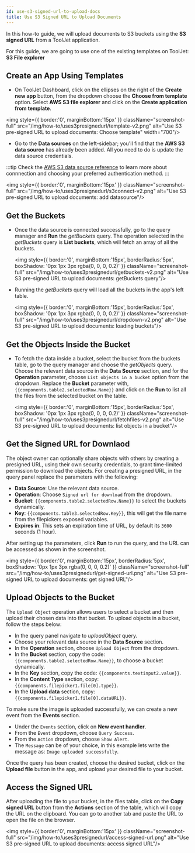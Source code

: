 ```yaml
---
id: use-s3-signed-url-to-upload-docs
title: Use S3 Signed URL to Upload Documents
---
```

<div style={{paddingBottom:'24px'}}>

In this how-to guide, we will upload documents to S3 buckets using the **S3 signed URL** from a ToolJet application.

For this guide, we are going to use one of the existing templates on ToolJet: **S3 File explorer**

</div>

<div style={{paddingTop:'24px', paddingBottom:'24px'}}>

## Create an App Using Templates

- On ToolJet Dashboard, click on the ellipses on the right of the **Create new app** button, from the dropdown choose the **Choose from template** option. Select **AWS S3 file explorer** and click on the **Create application from template**.


<div style={{textAlign: 'left'}}>

<img style={{ border:'0', marginBottom:'15px' }} className="screenshot-full" src="/img/how-to/uses3presignedurl/template-v2.png" alt="Use S3 pre-signed URL to upload documents: Choose template" width="700"/>

</div>  

- Go to the **Data sources** on the left-sidebar; you'll find that the **AWS S3 data source** has already been added. All you need to do is update the data source credentials.

:::tip
Check the [AWS S3 data source reference](../data-sources/s3) to learn more about connnection and choosing your preferred authentication method.
:::

<div style={{textAlign: 'left'}}>

<img style={{ border:'0', marginBottom:'15px' }} className="screenshot-full" src="/img/how-to/uses3presignedurl/s3connect-v2.png" alt="Use S3 pre-signed URL to upload documents: add datasource"/>

</div>

</div>

<div style={{paddingTop:'24px', paddingBottom:'24px'}}>

## Get the Buckets

- Once the data source is connected successfully, go to the query manager and **Run** the *getBuckets* query. The operation selected in the *getBuckets* query is **List buckets**, which will fetch an array of all the buckets.

  <div style={{textAlign: 'center'}}>

  <img style={{ border:'0', marginBottom:'15px', borderRadius:'5px', boxShadow: '0px 1px 3px rgba(0, 0, 0, 0.2)' }} className="screenshot-full" src="/img/how-to/uses3presignedurl/getbuckets-v2.png" alt="Use S3 pre-signed URL to upload documents: getBuckets query"/>

  </div>

- Running the *getBuckets* query will load all the buckets in the app's left table.



  <div style={{textAlign: 'center'}}>

  <img style={{ border:'0', marginBottom:'15px', borderRadius:'5px', boxShadow: '0px 1px 3px rgba(0, 0, 0, 0.2)' }} className="screenshot-full" src="/img/how-to/uses3presignedurl/dropdown-v2.png" alt="Use S3 pre-signed URL to upload documents: loading buckets"/>

  </div>

</div>

<div style={{paddingTop:'24px', paddingBottom:'24px'}}>

## Get the Objects Inside the Bucket

- To fetch the data inside a bucket, select the bucket from the buckets table, go to the query manager and choose the *getObjects* query. Choose the relevant data source in the **Data Source** section, and for the **Operation** parameter, choose `List objects in a bucket` option from the dropdown. Replace the **Bucket** parameter with, `{{components.table2.selectedRow.Name}}` and click on the **Run** to list all the files from the selected bucket on the table.



  <div style={{textAlign: 'center'}}>

  <img style={{ border:'0', marginBottom:'15px', borderRadius:'5px', boxShadow: '0px 1px 3px rgba(0, 0, 0, 0.2)' }} className="screenshot-full" src="/img/how-to/uses3presignedurl/fetchfiles-v2.png" alt="Use S3 pre-signed URL to upload documents: list objects in a bucket"/>

  </div>

</div>

<div style={{paddingTop:'24px', paddingBottom:'24px'}}>

## Get the Signed URL for Downlaod

The object owner can optionally share objects with others by creating a presigned URL, using their own security credentials, to grant time-limited permission to download the objects. For creating a presigned URL, in the query panel replace the parameters with the following:

- **Data Source**: Use the relevant data source.
- **Operation**: Choose `Signed url for download` from the dropdown.
- **Bucket**: `{{components.table2.selectedRow.Name}}` to select the buckets dynamically.
- **Key**: `{{components.table3.selectedRow.Key}}`, this will get the file name from the filepickers exposed variables.
- **Expires in**: This sets an expiration time of URL, by default its `3600` seconds (1 hour).

After setting up the parameters, click **Run** to run the query, and the URL can be accessed as shown in the screenshot.

  <div style={{textAlign: 'center'}}>

  <img style={{ border:'0', marginBottom:'15px', borderRadius:'5px', boxShadow: '0px 1px 3px rgba(0, 0, 0, 0.2)' }} className="screenshot-full" src="/img/how-to/uses3presignedurl/get-signed-url.png" alt="Use S3 pre-signed URL to upload documents: get signed URL"/>

  </div>

</div>

<div style={{paddingTop:'24px', paddingBottom:'24px'}}>

## Upload Objects to the Bucket

The `Upload Object` operation allows users to select a bucket and then upload their chosen data into that bucket. To upload objects in a bucket, follow the steps below:

- In the query panel navigate to *uploadObject* query.
- Choose your relevant data source in the **Data Source** section.
- In the **Operation** section, choose `Upload Object` from the dropdown.
- In the **Bucket** section, copy the code: `{{components.table2.selectedRow.Name}}`, to choose a bucket dynamically.
- In the **Key** section, copy the code: `{{components.textinput2.value}}`.
- In the **Content Type** section, copy: `{{components.filepicker1.file[0].type}}`.
- In the **Upload data** section, copy: `{{components.filepicker1.file[0].dataURL}}`.

To make sure the image is uploaded successfully, we can create a new event from the **Events** section.
- Under the `Events` section, click on **New event handler**.
- From the `Event` dropdown, choose `Query Success`.
- From the `Action` dropdown, choose `Show Alert`.
- The `Message` can be of your choice, in this example lets write the message as: `Image uploaded successfully`.

Once the query has been created, choose the desired bucket, click on the **Upload file** button in the app, and upload your desired file to your bucket.

</div>

<div style={{paddingTop:'24px', paddingBottom:'24px'}}>

## Access the Signed URL

After uploading the file to your bucket, in the files table, click on the **Copy signed URL** button from the **Actions** section of the table, which will copy the URL on the clipboard. You can go to another tab and paste the URL to open the file on the browser.

  <div style={{textAlign: 'center'}}>

  <img style={{ border:'0', marginBottom:'15px' }} className="screenshot-full" src="/img/how-to/uses3presignedurl/access-signed-url.png" alt="Use S3 pre-signed URL to upload documents: access signed URL"/>

  </div>

</div>
